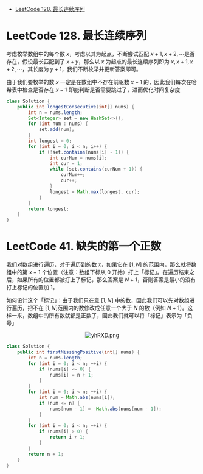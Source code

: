 <!-- GFM-TOC -->

- [LeetCode 128. 最长连续序列](#LeetCode-128-最长连续序列)

<!-- GFM-TOC -->



# LeetCode 128. 最长连续序列

考虑枚举数组中的每个数 $x$，考虑以其为起点，不断尝试匹配 $x+1, x+2, \cdots$是否存在，假设最长匹配到了 $x+y$，那么以 $x$ 为起点的最长连续序列即为 $x, x+1, x+2, \cdots$，其长度为 $y+1$，我们不断枚举并更新答案即可。

由于我们要枚举的数 $x$ 一定是在数组中不存在前驱数 $x-1$ 的，因此我们每次在哈希表中检查是否存在 $x-1$ 即能判断是否需要跳过了，进而优化时间复杂度

```java
class Solution {
    public int longestConsecutive(int[] nums) {
        int n = nums.length;
        Set<Integer> set = new HashSet<>();
        for (int num : nums) {
            set.add(num);
        }
        int longest = 0;
        for (int i = 0; i < n; i++) {
            if (!set.contains(nums[i] - 1)) {
                int curNum = nums[i];
                int cur = 1;
                while (set.contains(curNum + 1)) {
                    curNum++;
                    cur++;
                }
                longest = Math.max(longest, cur);
            }
        }
        return longest;
    }
}
```

# LeetCode 41. 缺失的第一个正数

我们对数组进行遍历，对于遍历到的数 $x$，如果它在 $[1, N]$ 的范围内，那么就将数组中的第 $x-1$ 个位置（注意：数组下标从 $0$ 开始）打上「标记」。在遍历结束之后，如果所有的位置都被打上了标记，那么答案是 $N+1$，否则答案是最小的没有打上标记的位置加 $1$。

如何设计这个「标记」：由于我们只在意 $[1, N]$ 中的数，因此我们可以先对数组进行遍历，把不在 $[1, N]$范围内的数修改成任意一个大于 $N$ 的数（例如 $N+1$）。这样一来，数组中的所有数就都是正数了，因此我们就可以将「标记」表示为「负号」

<center><img src="https://ss.im5i.com/2021/10/21/yhRXD.png" alt="yhRXD.png" border="0" /></center>

```java
class Solution {
    public int firstMissingPositive(int[] nums) {
        int n = nums.length;
        for (int i = 0; i < n; ++i) {
            if (nums[i] <= 0) {
                nums[i] = n + 1;
            }
        }
        for (int i = 0; i < n; ++i) {
            int num = Math.abs(nums[i]);
            if (num <= n) {
                nums[num - 1] = -Math.abs(nums[num - 1]);
            }
        }
        for (int i = 0; i < n; ++i) {
            if (nums[i] > 0) {
                return i + 1;
            }
        }
        return n + 1;
    }
}
```



